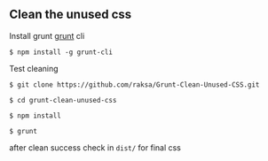 ## Clean the unused css

Install grunt [grunt](https://gruntjs.com/) cli
````
$ npm install -g grunt-cli
````

Test cleaning
````
$ git clone https://github.com/raksa/Grunt-Clean-Unused-CSS.git

$ cd grunt-clean-unused-css

$ npm install

$ grunt
````

after clean success check in `dist/` for final css